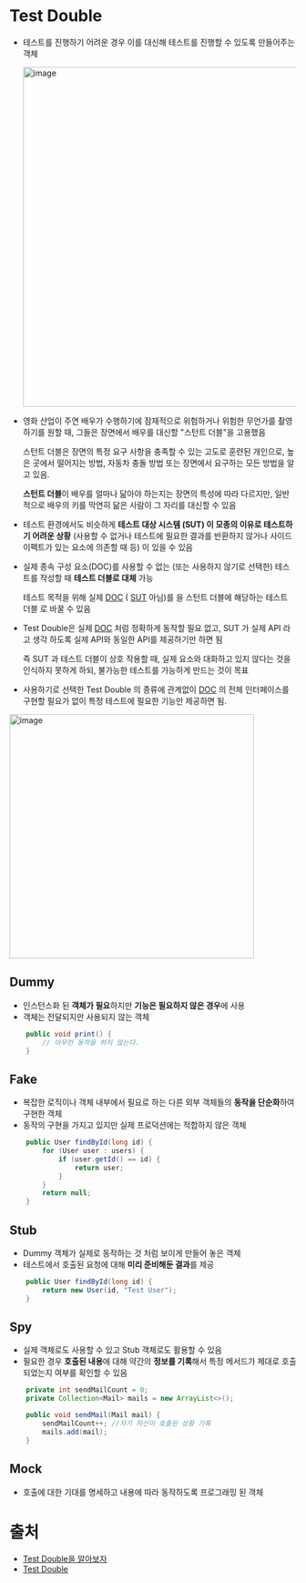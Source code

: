 # Test Double

- 테스트를 진행하기 어려운 경우 이를 대신해 테스트를 진행할 수 있도록 만들어주는 객체

  <img width="597" alt="image" src="https://user-images.githubusercontent.com/20410193/174092463-cf13ee81-f63e-4cd9-8aca-0900a6265a93.png">


- 영화 산업이 주연 배우가 수행하기에 잠재적으로 위험하거나 위험한 무언가를 촬영하기를 원할 때, 그들은 장면에서 배우를 대신할 "스턴트 더블"을 고용했음

  스턴트 더블은 장면의 특정 요구 사항을 충족할 수 있는 고도로 훈련된 개인으로, 높은 곳에서 떨어지는 방법, 자동차 충돌 방법 또는 장면에서 요구하는 모든 방법을 알고 있음.

  **스턴트 더블**이 배우를 얼마나 닮아야 하는지는 장면의 특성에 따라 다르지만, 일반적으로 배우의 키를 막연히 닮은 사람이 그 자리를 대신할 수 있음

- 테스트 환경에서도 비슷하게 **테스트 대상 시스템 (SUT) 이 모종의 이유로 테스트하기 어려운 상황** (사용할 수 없거나 테스트에 필요한 결과를 반환하지 않거나 사이드 이펙트가 있는  요소에 의존할 때 등) 이 있을 수 있음

- 실제 종속 구성 요소(DOC)를  사용할 수 없는 (또는 사용하지 않기로 선택한) 테스트를 작성할 때 **테스트 더블로 대체** 가능

  테스트 목적을 위해 실제 [DOC](http://xunitpatterns.com/DOC.html) ( [SUT](http://xunitpatterns.com/SUT.html) 아님)를  을 스턴트 더블에 해당하는 테스트 더블 로 바꿀 수 있음

- Test Double은 실제 [DOC](http://xunitpatterns.com/DOC.html) 처럼 정확하게 동작할 필요 없고, SUT 가 실제 API 라고 생각 하도록 실제 API와 동일한 API를 제공하기만 하면 됨

  즉 SUT 과 테스트 더블이 상호 작용할 때, 실제 요소와 대화하고 있지 않다는 것을 인식하지 못하게 하되, 불가능한 테스트를 가능하게 만드는 것이 목표

- 사용하기로 선택한 Test Double 의 종류에 관계없이 [DOC](http://xunitpatterns.com/DOC.html) 의 전체 인터페이스를 구현할 필요가 없이 특정 테스트에 필요한 기능만 제공하면 됨. 

<img width="429" alt="image" src="https://user-images.githubusercontent.com/20410193/174092501-b906433d-0e9d-46df-b3db-5088e41e369b.png">


## Dummy

- 인스턴스화 된 **객체가 필요**하지만 **기능은 필요하지 않은 경우**에 사용
- 객체는 전달되지만 사용되지 않는 객체

```java
    public void print() {
        // 아무런 동작을 하지 않는다.
    }
```

## Fake

- 복잡한 로직이나 객체 내부에서 필요로 하는 다른 외부 객체들의 **동작을 단순화**하여 구현한 객체
- 동작의 구현을 가지고 있지만 실제 프로덕션에는 적합하지 않은 객체

```java
    public User findById(long id) {
        for (User user : users) {
            if (user.getId() == id) {
                return user;
            }
        }
        return null;
    }
```

## Stub

- Dummy 객체가 실제로 동작하는 것 처럼 보이게 만들어 놓은 객체
- 테스트에서 호출된 요청에 대해 **미리 준비해둔 결과**를 제공

```java
    public User findById(long id) {
        return new User(id, "Test User");
    }
```

## Spy

- 실제 객체로도 사용할 수 있고 Stub 객체로도 활용할 수 있음
- 필요한 경우  **호출된 내용**에 대해 약간의 **정보를 기록**해서 특정 메서드가 제대로 호출되었는지 여부를 확인할 수 있음

```java
    private int sendMailCount = 0;
    private Collection<Mail> mails = new ArrayList<>();

    public void sendMail(Mail mail) {
        sendMailCount++; //자기 자신이 호출된 상황 기록
        mails.add(mail);
    }
```

## Mock

- 호출에 대한 기대를 명세하고 내용에 따라 동작하도록 프로그래밍 된 객체





# 출처

- [Test Double을 알아보자](https://woowacourse.github.io/javable/post/2020-09-19-what-is-test-double/)
- [Test Double](http://xunitpatterns.com/Test%20Double.html)

